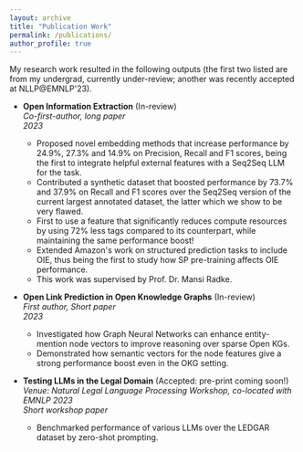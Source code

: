 ```yaml
---
layout: archive
title: "Publication Work"
permalink: /publications/
author_profile: true
---
```


My research work resulted in the following outputs (the first two listed are from my undergrad, currently under-review; another was recently accepted at NLLP@EMNLP'23).

- **Open Information Extraction** (In-review)\
    _Co-first-author, long paper_ \
    _2023_
    - Proposed novel embedding methods that increase performance by 24.9%, 27.3% and 14.9% on Precision, Recall and F1 scores, being the first to integrate helpful external features with a Seq2Seq LLM for the task.
    - Contributed a synthetic dataset that boosted performance by 73.7% and 37.9% on Recall and F1 scores over the Seq2Seq version of the current largest annotated dataset, the latter which we show to be very flawed.
    - First to use a feature that significantly reduces compute resources by using 72% less tags compared to its counterpart, while maintaining the same performance boost!
    - Extended Amazon's work on structured prediction tasks to include OIE, thus being the first to study how SP pre-training affects OIE performance.
    - This work was supervised by Prof. Dr. Mansi Radke.
    
- **Open Link Prediction in Open Knowledge Graphs** (In-review) \
    _First author, Short paper_ \
    _2023_
    - Investigated how Graph Neural Networks can enhance entity-mention node vectors to improve reasoning over sparse Open KGs.
    - Demonstrated how semantic vectors for the node features give a strong performance boost even in the OKG setting.

- **Testing LLMs in the Legal Domain** (Accepted: pre-print coming soon!) \
  _Venue: Natural Legal Language Processing Workshop, co-located with EMNLP 2023_ \
  _Short workshop paper_
  - Benchmarked performance of various LLMs over the LEDGAR dataset by zero-shot prompting.
